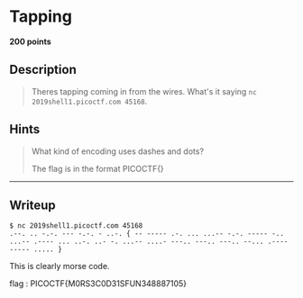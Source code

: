 # Tapping
**200 points**
## Description
> Theres tapping coming in from the wires. What's it saying `nc 2019shell1.picoctf.com 45168`.
## Hints
> What kind of encoding uses dashes and dots?
>
> The flag is in the format PICOCTF{}
---
## Writeup
```shell
$ nc 2019shell1.picoctf.com 45168
.--. .. -.-. --- -.-. - ..-. { -- ----- .-. ... ...-- -.-. ----- -.. ...-- .---- ... ..-. ..- -. ...-- ....- ---.. ---.. ---.. --... .---- ----- ..... }
```

This is clearly morse code.

flag : PICOCTF{M0RS3C0D31SFUN348887105}